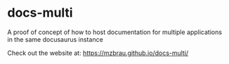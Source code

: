# docs-multi
A proof of concept of how to host documentation for multiple applications in the same docusaurus instance

Check out the website at: https://mzbrau.github.io/docs-multi/
